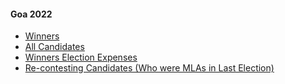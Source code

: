 #### Goa 2022
  * [Winners](https://www.myneta.info/goa2022/index.php?action=show_winners&sort=default)
  * [All Candidates](https://www.myneta.info/goa2022/)
  * [Winners Election Expenses](https://www.myneta.info/goa2022/index.php?action=showWinnersExpense&sortExp=default)
  * [ Re-contesting Candidates (Who were MLAs in Last Election)](https://www.myneta.info/goa2022/index.php?action=recontestAssetsComparison)